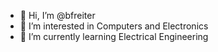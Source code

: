 - 👋 Hi, I’m @bfreiter
- 👀 I’m interested in Computers and Electronics
- 🌱 I’m currently learning Electrical Engineering
